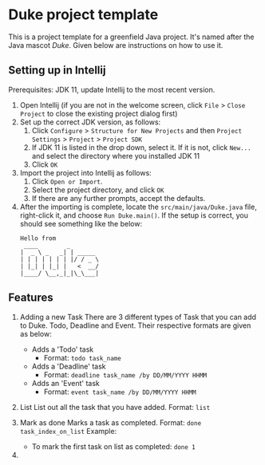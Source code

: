 # Duke project template

This is a project template for a greenfield Java project. It's named after the Java mascot _Duke_. Given below are instructions on how to use it.

## Setting up in Intellij

Prerequisites: JDK 11, update Intellij to the most recent version.

1. Open Intellij (if you are not in the welcome screen, click `File` > `Close Project` to close the existing project dialog first)
1. Set up the correct JDK version, as follows:
   1. Click `Configure` > `Structure for New Projects` and then `Project Settings` > `Project` > `Project SDK`
   1. If JDK 11 is listed in the drop down, select it. If it is not, click `New...` and select the directory where you installed JDK 11
   1. Click `OK`
1. Import the project into Intellij as follows:
   1. Click `Open or Import`.
   1. Select the project directory, and click `OK`
   1. If there are any further prompts, accept the defaults.
1. After the importing is complete, locate the `src/main/java/Duke.java` file, right-click it, and choose `Run Duke.main()`. If the setup is correct, you should see something like the below:
   ```
   Hello from
    ____        _        
   |  _ \ _   _| | _____ 
   | | | | | | | |/ / _ \
   | |_| | |_| |   <  __/
   |____/ \__,_|_|\_\___|
   ```

## Features

1. Adding a new Task 
	There are 3 different types of Task that you can add to Duke. Todo, Deadline and Event. Their respective formats are given as below: 
	- Adds a 'Todo' task 
		- Format: `todo task_name`
	- Adds a 'Deadline' task 
		- Format: `deadline task_name /by DD/MM/YYYY HHMM`
	- Adds an 'Event' task
		- Format:  `event task_name /by DD/MM/YYYY HHMM`
		
2. List 
	List out all the task that you have added. 
	Format: `list`
3. Mark as done 
	Marks a task as completed. 
	Format: `done task_index_on_list`
	Example: 
	- To mark the first task on list as completed: `done 1` 

4. 
<!--stackedit_data:
eyJoaXN0b3J5IjpbLTg4Mjk0MDM5MV19
-->